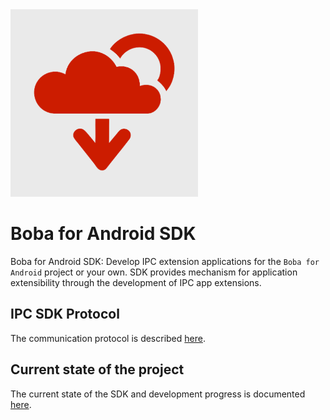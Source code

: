 <img src="Android/SDK/src/main/ic_launcher-playstore.png" alt="Boba logo" width="300"/>

# Boba for Android SDK

Boba for Android SDK: Develop IPC extension applications for the `Boba for Android` project or your 
own. SDK provides mechanism for application extensibility through the development of IPC app extensions.

## IPC SDK Protocol

The communication protocol is described [here](Android/Documentation/Protocol/Protocol.md).

## Current state of the project

The current state of the SDK and development progress is documented [here](Android/Documentation/Work/Current.md).